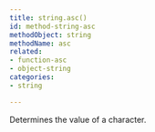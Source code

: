 ```yaml
---
title: string.asc()
id: method-string-asc
methodObject: string
methodName: asc
related:
- function-asc
- object-string
categories:
- string

---
```


Determines the value of a character.